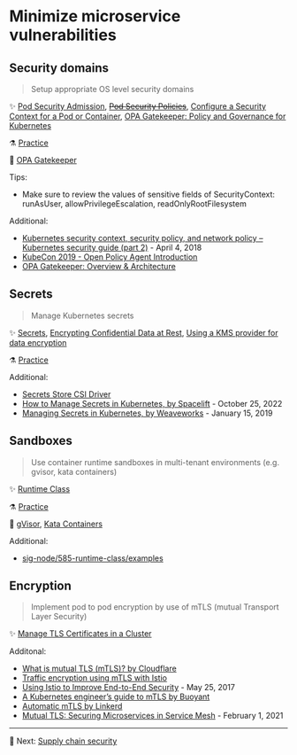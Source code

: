# Minimize microservice vulnerabilities

## Security domains

> Setup appropriate OS level security domains

✨ [Pod Security Admission](https://kubernetes.io/docs/concepts/security/pod-security-admission/),
~~[Pod Security Policies](https://kubernetes.io/docs/concepts/policy/pod-security-policy/)~~,
[Configure a Security Context for a Pod or Container](https://kubernetes.io/docs/tasks/configure-pod-container/security-context/),
[OPA Gatekeeper: Policy and Governance for Kubernetes](https://kubernetes.io/blog/2019/08/06/opa-gatekeeper-policy-and-governance-for-kubernetes/)

⚗️ [Practice](practice/4.1-security-domains.md)

🚀 [OPA Gatekeeper](tools/opa-gatekeeper.md)

Tips:

* Make sure to review the values of sensitive fields of SecurityContext: runAsUser, allowPrivilegeEscalation, readOnlyRootFilesystem

Additional:

* [Kubernetes security context, security policy, and network policy – Kubernetes security guide (part 2)](https://sysdig.com/blog/kubernetes-security-psp-network-policy/) - April 4, 2018
* [KubeCon 2019 - Open Policy Agent Introduction](https://www.youtube.com/watch?v=Yup1FUc2Qn0)
* [OPA Gatekeeper: Overview & Architecture](https://www.openpolicyagent.org/docs/latest/kubernetes-introduction/)

## Secrets

> Manage Kubernetes secrets

✨ [Secrets](https://kubernetes.io/docs/concepts/configuration/secret/),
[Encrypting Confidential Data at Rest](https://kubernetes.io/docs/tasks/administer-cluster/encrypt-data/),
[Using a KMS provider for data encryption](https://kubernetes.io/docs/tasks/administer-cluster/kms-provider/)

⚗️ [Practice](practice/4.2-secrets.md)

Additional:

* [Secrets Store CSI Driver](https://secrets-store-csi-driver.sigs.k8s.io/)
* [How to Manage Secrets in Kubernetes, by Spacelift](https://spacelift.io/blog/kubernetes-secrets) - October 25, 2022
* [Managing Secrets in Kubernetes, by Weaveworks](https://www.weave.works/blog/managing-secrets-in-kubernetes) - January 15, 2019

## Sandboxes

> Use container runtime sandboxes in multi-tenant environments (e.g. gvisor, kata containers)

✨ [Runtime Class](https://kubernetes.io/docs/concepts/containers/runtime-class/)

⚗️ [Practice](practice/4.3-sandboxes.md)

🚀 [gVisor](tools/gvisor.md), [Kata Containers](tools/katacontainers.md)

Additional:

* [sig-node/585-runtime-class/examples](https://github.com/kubernetes/enhancements/blob/master/keps/sig-node/585-runtime-class/README.md#examples)

## Encryption

> Implement pod to pod encryption by use of mTLS (mutual Transport Layer Security)

✨ [Manage TLS Certificates in a Cluster](https://kubernetes.io/docs/tasks/tls/managing-tls-in-a-cluster/)

Additonal:

* [What is mutual TLS (mTLS)? by Cloudflare](https://www.cloudflare.com/learning/access-management/what-is-mutual-tls/)
* [Traffic encryption using mTLS with Istio](https://www.istioworkshop.io/11-security/01-mtls/)
* [Using Istio to Improve End-to-End Security](https://istio.io/latest/blog/2017/0.1-auth/) - May 25, 2017
* [A Kubernetes engineer’s guide to mTLS by Buoyant](https://buoyant.io/mtls-guide)
* [Automatic mTLS by Linkerd](https://linkerd.io/2/features/automatic-mtls/)
* [Mutual TLS: Securing Microservices in Service Mesh](https://thenewstack.io/mutual-tls-microservices-encryption-for-service-mesh/) - February 1, 2021

---

🧵 Next: [Supply chain security](5-supply-chain-security.md)
